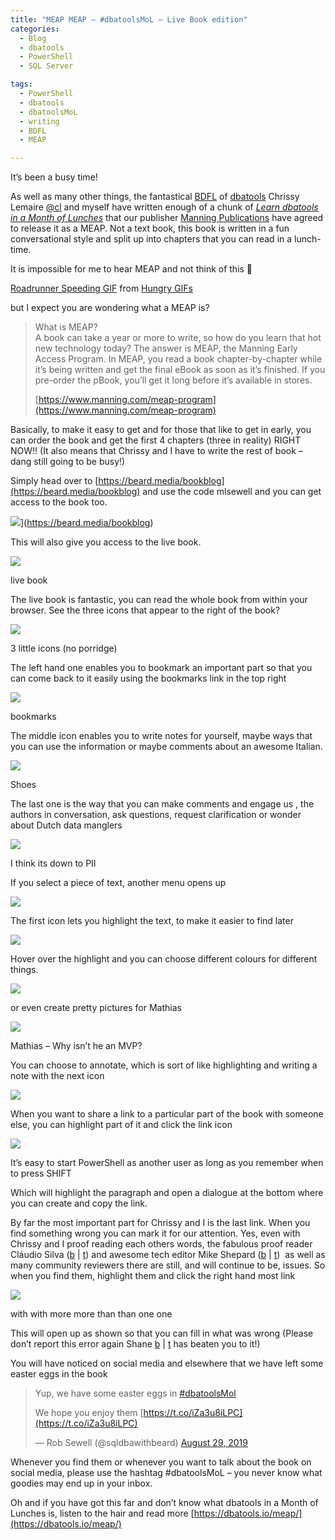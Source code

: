 ```yaml
---
title: "MEAP MEAP – #dbatoolsMoL – Live Book edition"
categories:
  - Blog
  - dbatools
  - PowerShell
  - SQL Server

tags:
  - PowerShell
  - dbatools
  - dbatoolsMoL
  - writing
  - BDFL
  - MEAP

---
```

It’s been a busy time!

As well as many other things, the fantastical [BDFL](https://en.wikipedia.org/wiki/Benevolent_dictator_for_life) of [dbatools](https://dbatools.io) Chrissy Lemaire [@cl](https://twitter.com/cl) and myself have written enough of a chunk of _[Learn dbatools in a Month of Lunches](https://beard.media/bookblog)_ that our publisher [Manning Publications](https://beard.media/bookblog) have agreed to release it as a MEAP. Not a text book, this book is written in a fun conversational style and split up into chapters that you can read in a lunch-time.

It is impossible for me to hear MEAP and not think of this 🙂

[Roadrunner Speeding GIF](https://tenor.com/view/hungry-coyote-looney-tunes-gif-5063446) from [Hungry GIFs](https://tenor.com/search/hungry-gifs)

but I expect you are wondering what a MEAP is?  

> What is MEAP?  
> A book can take a year or more to write, so how do you learn that hot new technology today? The answer is MEAP, the Manning Early Access Program. In MEAP, you read a book chapter-by-chapter while it’s being written and get the final eBook as soon as it’s finished. If you pre-order the pBook, you’ll get it long before it’s available in stores.
> 
> [https://www.manning.com/meap-program](https://www.manning.com/meap-program)

Basically, to make it easy to get and for those that like to get in early, you can order the book and get the first 4 chapters (three in reality) RIGHT NOW!! (It also means that Chrissy and I have to write the rest of book – dang still going to be busy!)

Simply head over to [https://beard.media/bookblog](https://beard.media/bookblog) and use the code mlsewell and you can get access to the book too.

![](https://blog.robsewell.com/assets/uploads/2019/08/meap.png)](https://beard.media/bookblog)

This will also give you access to the live book.

![](https://blog.robsewell.com/assets/uploads/2019/09/livebook.png)

live book

The live book is fantastic, you can read the whole book from within your browser. See the three icons that appear to the right of the book?

![](https://blog.robsewell.com/assets/uploads/2019/09/stuffage.png)

3 little icons (no porridge)

The left hand one enables you to bookmark an important part so that you can come back to it easily using the bookmarks link in the top right

![](https://blog.robsewell.com/assets/uploads/2019/09/bookmark.png)

bookmarks

The middle icon enables you to write notes for yourself, maybe ways that you can use the information or maybe comments about an awesome Italian.

![](https://blog.robsewell.com/assets/uploads/2019/09/satori.png)

Shoes

The last one is the way that you can make comments and engage us , the authors in conversation, ask questions, request clarification or wonder about Dutch data manglers

![](https://blog.robsewell.com/assets/uploads/2019/09/sander.png)

I think its down to PII

If you select a piece of text, another menu opens up

![](https://blog.robsewell.com/assets/uploads/2019/09/highlight.png)

The first icon lets you highlight the text, to make it easier to find later

![](https://blog.robsewell.com/assets/uploads/2019/09/highlightyellow.png)

Hover over the highlight and you can choose different colours for different things.

![](https://blog.robsewell.com/assets/uploads/2019/09/image.png)

or even create pretty pictures for Mathias

![](https://blog.robsewell.com/assets/uploads/2019/09/pretty.png)

Mathias – Why isn’t he an MVP?

You can choose to annotate, which is sort of like highlighting and writing a note with the next icon

![](https://blog.robsewell.com/assets/uploads/2019/09/other-users.png)

When you want to share a link to a particular part of the book with someone else, you can highlight part of it and click the link icon

![](https://blog.robsewell.com/assets/uploads/2019/09/linkylinky.png)

It’s easy to start PowerShell as another user as long as you remember when to press SHIFT

Which will highlight the paragraph and open a dialogue at the bottom where you can create and copy the link.

By far the most important part for Chrissy and I is the last link. When you find something wrong you can mark it for our attention. Yes, even with Chrissy and I proof reading each others words, the fabulous proof reader Cláudio Silva ([b](https://claudioessilva.eu/) | [t](https://twitter.com/claudioessilva)) and awesome tech editor Mike Shepard ([b](https://powershellstation.com/) | [t](https://twitter.com/MikeShepard70))  as well as many community reviewers there are still, and will continue to be, issues. So when you find them, highlight them and click the right hand most link

![](https://blog.robsewell.com/assets/uploads/2019/09/withwith.png)

with with more more than than one one

This will open up as shown so that you can fill in what was wrong (Please don’t report this error again Shane [b](https://nocolumnname.blog/) | [t](https://twitter.com/SOZDBA) has beaten you to it!)

You will have noticed on social media and elsewhere that we have left some easter eggs in the book

> Yup, we have some easter eggs in [#dbatoolsMol](https://twitter.com/hashtag/dbatoolsMol?src=hash&ref_src=twsrc%5Etfw)  
>   
> We hope you enjoy them [https://t.co/iZa3u8iLPC](https://t.co/iZa3u8iLPC)
> 
> — Rob Sewell (@sqldbawithbeard) [August 29, 2019](https://twitter.com/sqldbawithbeard/status/1167116661503266819?ref_src=twsrc%5Etfw)

Whenever you find them or whenever you want to talk about the book on social media, please use the hashtag #dbatoolsMoL – you never know what goodies may end up in your inbox.

Oh and if you have got this far and don’t know what dbatools in a Month of Lunches is, listen to the hair and read more [https://dbatools.io/meap/](https://dbatools.io/meap/)
